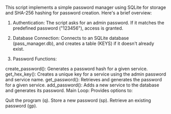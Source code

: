 This script implements a simple password manager using SQLite for storage and SHA-256 hashing for password creation. Here's a brief overview:

1) Authentication: The script asks for an admin password. If it matches the predefined password ("123456"), access is granted.

2) Database Connection: Connects to an SQLite database (pass_manager.db), and creates a table (KEYS) if it doesn't already exist.

3) Password Functions:

create_password(): Generates a password hash for a given service.
get_hex_key(): Creates a unique key for a service using the admin password and service name.
get_password(): Retrieves and generates the password for a given service.
add_password(): Adds a new service to the database and generates its password.
Main Loop: Provides options to:

Quit the program (q).
Store a new password (sp).
Retrieve an existing password (gp).
